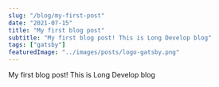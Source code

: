 ```yaml
---
slug: "/blog/my-first-post"
date: "2021-07-15"
title: "My first blog post"
subtitle: "My first blog post! This is Long Develop blog"
tags: ["gatsby"]
featuredImage: "../images/posts/logo-gatsby.png"
---
```


My first blog post! This is Long Develop blog
